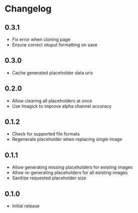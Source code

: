 # Changelog

## 0.3.1

- Fix error when cloning page
- Ensure correct otuput formatting on save

## 0.3.0

- Cache generated placeholder data uris

## 0.2.0

- Allow clearing all placeholders at once
- Use Imagick to improve alpha channel accuracy

## 0.1.2

- Check for supported file formats
- Regenerate placeholder when replacing single image

## 0.1.1

- Allow generating missing placeholders for existing images
- Allow re-generating placeholders for all existing images
- Sanitize requested placeholder size

## 0.1.0

- Initial release
